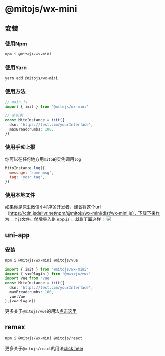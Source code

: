 # @mitojs/wx-mini

## 安装

### 使用Npm
```bash
npm i @mitojs/wx-mini
```

### 使用Yarn

```bash
yarn add @mitojs/wx-mini
```

### 使用方法
```typescript
// main.js
import { init } from '@mitojs/wx-mini'

// 多实例
const MitoInstance = init({
  dsn: 'https://test.com/yourInterface',
  maxBreadcrumbs: 100,
})
```

### 使用手动上报
你可以在任何地方用`mito`的实例调用`log`

```js
MitoInstance.log({
  message: 'some msg',
  tag: 'your tag',
})
```

### 使用本地文件
如果你是原生微信小程序的开发者，建议将这个url（https://cdn.jsdelivr.net/npm/@mitojs/wx-mini/dist/wx-mini.js），下载下来作为一个js文件。然后导入到`app.js`，就像下面这样：
![](https://camo.githubusercontent.com/7e382126901cc3eafcea9030c56ed2571fc0566836595f1b6f60c61c20f68271/68747470733a2f2f747661312e73696e61696d672e636e2f6c617267652f30303865476d5a456c7931676d746376666b6f766b6a333164753069716a73362e6a7067)



## uni-app
### 安装
```bash
npm i @mitojs/wx-mini @mitojs/vue
```

```typescript
import { init } from '@mitojs/wx-mini'
import { vuePlugin } from '@mitojs/vue'
import Vue from 'vue'
const MitoInstance = init({
  dsn: 'https://test.com/yourInterface',
  maxBreadcrumbs: 100,
  vue:Vue
},[vuePlugin])
```


更多关于`@mitojs/vue`的用法[点击这里](../vue/README.md)

## remax
```bash
npm i @mitojs/wx-mini @mitojs/react
```


更多关于`@mitojs/react`的用法[click here](../react/README.md)


